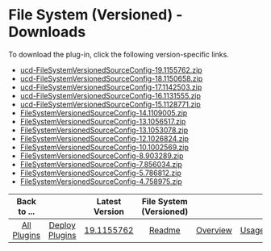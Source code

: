 
# File System (Versioned) - Downloads

To download the plug-in, click the following version-specific links.
- [ucd-FileSystemVersionedSourceConfig-19.1155762.zip](https://raw.githubusercontent.com/UrbanCode/IBM-UCD-PLUGINS/main/files/FileSystemVersionedSourceConfig/ucd-FileSystemVersionedSourceConfig-19.1155762.zip)
- [ucd-FileSystemVersionedSourceConfig-18.1150658.zip](https://raw.githubusercontent.com/UrbanCode/IBM-UCD-PLUGINS/main/files/FileSystemVersionedSourceConfig/ucd-FileSystemVersionedSourceConfig-18.1150658.zip)
- [ucd-FileSystemVersionedSourceConfig-17.1142503.zip](https://raw.githubusercontent.com/UrbanCode/IBM-UCD-PLUGINS/main/files/FileSystemVersionedSourceConfig/ucd-FileSystemVersionedSourceConfig-17.1142503.zip)
- [ucd-FileSystemVersionedSourceConfig-16.1131555.zip](https://raw.githubusercontent.com/UrbanCode/IBM-UCD-PLUGINS/main/files/FileSystemVersionedSourceConfig/ucd-FileSystemVersionedSourceConfig-16.1131555.zip)
- [ucd-FileSystemVersionedSourceConfig-15.1128771.zip](https://raw.githubusercontent.com/UrbanCode/IBM-UCD-PLUGINS/main/files/FileSystemVersionedSourceConfig/ucd-FileSystemVersionedSourceConfig-15.1128771.zip)
- [FileSystemVersionedSourceConfig-14.1109005.zip](https://raw.githubusercontent.com/UrbanCode/IBM-UCD-PLUGINS/main/files/FileSystemVersionedSourceConfig/FileSystemVersionedSourceConfig-14.1109005.zip)
- [FileSystemVersionedSourceConfig-13.1056517.zip](https://raw.githubusercontent.com/UrbanCode/IBM-UCD-PLUGINS/main/files/FileSystemVersionedSourceConfig/FileSystemVersionedSourceConfig-13.1056517.zip)
- [FileSystemVersionedSourceConfig-13.1053078.zip](https://raw.githubusercontent.com/UrbanCode/IBM-UCD-PLUGINS/main/files/FileSystemVersionedSourceConfig/FileSystemVersionedSourceConfig-13.1053078.zip)
- [FileSystemVersionedSourceConfig-12.1026824.zip](https://raw.githubusercontent.com/UrbanCode/IBM-UCD-PLUGINS/main/files/FileSystemVersionedSourceConfig/FileSystemVersionedSourceConfig-12.1026824.zip)
- [FileSystemVersionedSourceConfig-10.1002569.zip](https://raw.githubusercontent.com/UrbanCode/IBM-UCD-PLUGINS/main/files/FileSystemVersionedSourceConfig/FileSystemVersionedSourceConfig-10.1002569.zip)
- [FileSystemVersionedSourceConfig-8.903289.zip](https://raw.githubusercontent.com/UrbanCode/IBM-UCD-PLUGINS/main/files/FileSystemVersionedSourceConfig/FileSystemVersionedSourceConfig-8.903289.zip)
- [FileSystemVersionedSourceConfig-7.856034.zip](https://raw.githubusercontent.com/UrbanCode/IBM-UCD-PLUGINS/main/files/FileSystemVersionedSourceConfig/FileSystemVersionedSourceConfig-7.856034.zip)
- [FileSystemVersionedSourceConfig-5.786812.zip](https://raw.githubusercontent.com/UrbanCode/IBM-UCD-PLUGINS/main/files/FileSystemVersionedSourceConfig/FileSystemVersionedSourceConfig-5.786812.zip)
- [FileSystemVersionedSourceConfig-4.758975.zip](https://raw.githubusercontent.com/UrbanCode/IBM-UCD-PLUGINS/main/files/FileSystemVersionedSourceConfig/FileSystemVersionedSourceConfig-4.758975.zip)

|Back to ...||Latest Version|File System (Versioned) ||||
| :---: | :---: | :---: | :---: | :---: | :---: | :---: |
|[All Plugins](../../index.md)|[Deploy Plugins](../README.md)|[19.1155762](https://raw.githubusercontent.com/UrbanCode/IBM-UCD-PLUGINS/main/files/FileSystemVersionedSourceConfig/ucd-FileSystemVersionedSourceConfig-19.1155762.zip)|[Readme](README.md)|[Overview](overview.md)|[Usage](usage.md)|[Steps](steps.md)|
